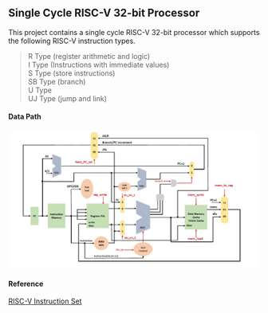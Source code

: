 ## Single Cycle RISC-V 32-bit Processor

This project contains a single cycle RISC-V 32-bit processor which supports the following RISC-V instruction types.

>R Type (register arithmetic and logic)  
>I Type (Instructions with immediate values)  
>S Type (store instructions)  
>SB Type (branch)  
>U Type    
>UJ Type (jump and link)  

#### Data Path

![Relative](/Documentation/Data_Path.JPG)

#### Reference

[RISC-V Instruction Set](https://riscv.org/wp-content/uploads/2017/05/riscv-spec-v2.2.pdf)
